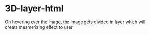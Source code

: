 # 3D-layer-html
On hovering over the image, the image gets divided in layer which will create mesmerizing effect to user.

